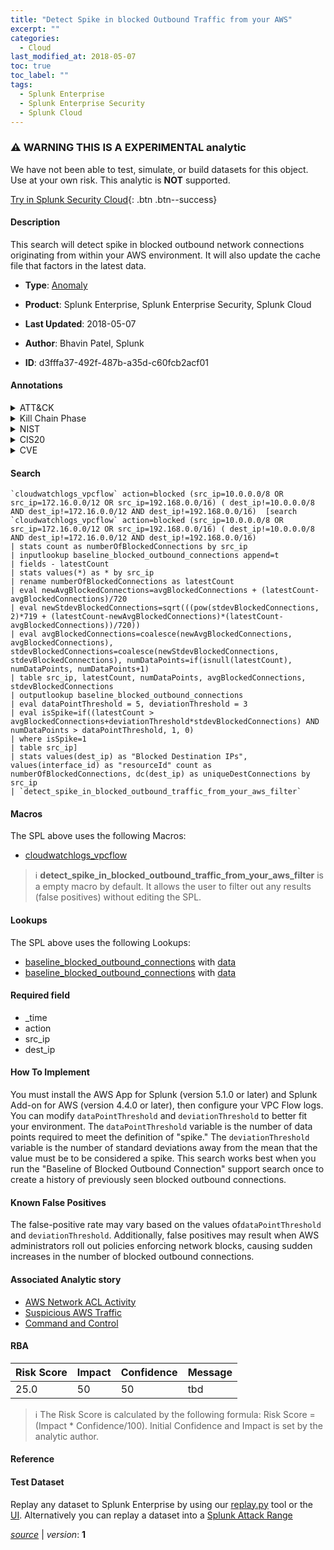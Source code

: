```yaml
---
title: "Detect Spike in blocked Outbound Traffic from your AWS"
excerpt: ""
categories:
  - Cloud
last_modified_at: 2018-05-07
toc: true
toc_label: ""
tags:
  - Splunk Enterprise
  - Splunk Enterprise Security
  - Splunk Cloud
---
```


### :warning: WARNING THIS IS A EXPERIMENTAL analytic
We have not been able to test, simulate, or build datasets for this object. Use at your own risk. This analytic is **NOT** supported.


[Try in Splunk Security Cloud](https://www.splunk.com/en_us/products/cyber-security.html){: .btn .btn--success}

#### Description

This search will detect spike in blocked outbound network connections originating from within your AWS environment.  It will also update the cache file that factors in the latest data.

- **Type**: [Anomaly](https://github.com/splunk/security_content/wiki/Detection-Analytic-Types)
- **Product**: Splunk Enterprise, Splunk Enterprise Security, Splunk Cloud

- **Last Updated**: 2018-05-07
- **Author**: Bhavin Patel, Splunk
- **ID**: d3fffa37-492f-487b-a35d-c60fcb2acf01


#### Annotations

<details>
  <summary>ATT&CK</summary>

<div markdown="1">

</div>
</details>


<details>
  <summary>Kill Chain Phase</summary>

<div markdown="1">

* Actions on Objectives
* Command & Control


</div>
</details>


<details>
  <summary>NIST</summary>

<div markdown="1">

* DE.AE
* DE.CM
* PR.AC



</div>
</details>

<details>
  <summary>CIS20</summary>

<div markdown="1">

* CIS 11



</div>
</details>

<details>
  <summary>CVE</summary>

<div markdown="1">


</div>
</details>

#### Search 

```
`cloudwatchlogs_vpcflow` action=blocked (src_ip=10.0.0.0/8 OR src_ip=172.16.0.0/12 OR src_ip=192.168.0.0/16) ( dest_ip!=10.0.0.0/8 AND dest_ip!=172.16.0.0/12 AND dest_ip!=192.168.0.0/16)  [search  `cloudwatchlogs_vpcflow` action=blocked (src_ip=10.0.0.0/8 OR src_ip=172.16.0.0/12 OR src_ip=192.168.0.0/16) ( dest_ip!=10.0.0.0/8 AND dest_ip!=172.16.0.0/12 AND dest_ip!=192.168.0.0/16)  
| stats count as numberOfBlockedConnections by src_ip 
| inputlookup baseline_blocked_outbound_connections append=t 
| fields - latestCount 
| stats values(*) as * by src_ip 
| rename numberOfBlockedConnections as latestCount 
| eval newAvgBlockedConnections=avgBlockedConnections + (latestCount-avgBlockedConnections)/720 
| eval newStdevBlockedConnections=sqrt(((pow(stdevBlockedConnections, 2)*719 + (latestCount-newAvgBlockedConnections)*(latestCount-avgBlockedConnections))/720)) 
| eval avgBlockedConnections=coalesce(newAvgBlockedConnections, avgBlockedConnections), stdevBlockedConnections=coalesce(newStdevBlockedConnections, stdevBlockedConnections), numDataPoints=if(isnull(latestCount), numDataPoints, numDataPoints+1) 
| table src_ip, latestCount, numDataPoints, avgBlockedConnections, stdevBlockedConnections 
| outputlookup baseline_blocked_outbound_connections 
| eval dataPointThreshold = 5, deviationThreshold = 3 
| eval isSpike=if((latestCount > avgBlockedConnections+deviationThreshold*stdevBlockedConnections) AND numDataPoints > dataPointThreshold, 1, 0) 
| where isSpike=1 
| table src_ip] 
| stats values(dest_ip) as "Blocked Destination IPs", values(interface_id) as "resourceId" count as numberOfBlockedConnections, dc(dest_ip) as uniqueDestConnections by src_ip 
| `detect_spike_in_blocked_outbound_traffic_from_your_aws_filter`
```

#### Macros
The SPL above uses the following Macros:
* [cloudwatchlogs_vpcflow](https://github.com/splunk/security_content/blob/develop/macros/cloudwatchlogs_vpcflow.yml)

> :information_source:
> **detect_spike_in_blocked_outbound_traffic_from_your_aws_filter** is a empty macro by default. It allows the user to filter out any results (false positives) without editing the SPL.

#### Lookups
The SPL above uses the following Lookups:

* [baseline_blocked_outbound_connections](https://github.com/splunk/security_content/blob/develop/lookups/baseline_blocked_outbound_connections.yml) with [data](https://github.com/splunk/security_content/tree/develop/lookups/baseline_blocked_outbound_connections.csv)
* [baseline_blocked_outbound_connections](https://github.com/splunk/security_content/blob/develop/lookups/baseline_blocked_outbound_connections.yml) with [data](https://github.com/splunk/security_content/tree/develop/lookups/baseline_blocked_outbound_connections.csv)

#### Required field
* _time
* action
* src_ip
* dest_ip


#### How To Implement
You must install the AWS App for Splunk (version 5.1.0 or later) and Splunk Add-on for AWS (version 4.4.0 or later), then configure your VPC Flow logs. You can modify `dataPointThreshold` and `deviationThreshold` to better fit your environment. The `dataPointThreshold` variable is the number of data points required to meet the definition of "spike." The `deviationThreshold` variable is the number of standard deviations away from the mean that the value must be to be considered a spike. This search works best when you run the "Baseline of Blocked Outbound Connection" support search once to create a history of previously seen blocked outbound connections.

#### Known False Positives
The false-positive rate may vary based on the values of`dataPointThreshold` and `deviationThreshold`. Additionally, false positives may result when AWS administrators roll out policies enforcing network blocks, causing sudden increases in the number of blocked outbound connections.

#### Associated Analytic story
* [AWS Network ACL Activity](/stories/aws_network_acl_activity)
* [Suspicious AWS Traffic](/stories/suspicious_aws_traffic)
* [Command and Control](/stories/command_and_control)




#### RBA

| Risk Score  | Impact      | Confidence   | Message      |
| ----------- | ----------- |--------------|--------------|
| 25.0 | 50 | 50 | tbd |


> :information_source:
> The Risk Score is calculated by the following formula: Risk Score = (Impact * Confidence/100). Initial Confidence and Impact is set by the analytic author. 

#### Reference


#### Test Dataset
Replay any dataset to Splunk Enterprise by using our [replay.py](https://github.com/splunk/attack_data#using-replaypy) tool or the [UI](https://github.com/splunk/attack_data#using-ui).
Alternatively you can replay a dataset into a [Splunk Attack Range](https://github.com/splunk/attack_range#replay-dumps-into-attack-range-splunk-server)



[*source*](https://github.com/splunk/security_content/tree/develop/detections/experimental/cloud/detect_spike_in_blocked_outbound_traffic_from_your_aws.yml) \| *version*: **1**
